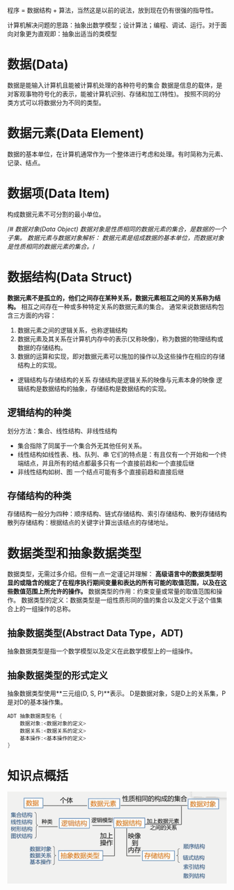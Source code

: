 程序 = 数据结构 + 算法，当然这是以前的说法，放到现在仍有很强的指导性。

计算机解决问题的思路：抽象出数学模型；设计算法；编程、调试、运行。对于面向对象更为直观即：抽象出适当的类模型

# 数据(Data)
数据是能输入计算机且能被计算机处理的各种符号的集合
数据是信息的载体，是对客观事物符号化的表示，能被计算机识别、存储和加工(特性)。
按照不同的分类方式可以将数据分为不同的类型。

# 数据元素(Data Element)
数据的基本单位，在计算机通常作为一个整体进行考虑和处理。有时简称为元素、记录、结点。

# 数据项(Data Item)
构成数据元素不可分割的最小单位。

/*# 数据对象(Data Object)
数据对象是性质相同的数据元素的集合，是数据的一个子集。
数据元素与数据对象解析：
数据元素是组成数据的基本单位，而数据对象是性质相同的数据元素的集合。*/

# 数据结构(Data Struct)
**数据元素不是孤立的，他们之间存在某种关系，数据元素相互之间的关系称为结构。**
相互之间存在一种或多种特定关系的数据元素的集合。
通常来说数据结构包含三方面的内容：
1. 数据元素之间的逻辑关系，也称逻辑结构
2. 数据元素及其关系在计算机内存中的表示(又称映像)，称为数据的物理结构或数据的存储结构。
3. 数据的运算和实现，即对数据元素可以施加的操作以及这些操作在相应的存储结构上的实现。
- 逻辑结构与存储结构的关系
存储结构是逻辑关系的映像与元素本身的映像
逻辑结构是数据结构的抽象，存储结构是数据结构的实现。

## 逻辑结构的种类
划分方法：集合、线性结构、非线性结构
- 集合指除了同属于一个集合外无其他任何关系。
- 线性结构如线性表、栈、队列、串
它们的特点是：有且仅有一个开始和一个终端结点，并且所有的结点都最多只有一个直接前趋和一个直接后继
- 非线性结构如树、图
一个结点可能有多个直接前趋和直接后继

## 存储结构的种类
存储结构一般分为四种：顺序结构、链式存储结构、索引存储结构、散列存储结构
散列存储结构：根据结点的关键字计算出该结点的存储地址。


# 数据类型和抽象数据类型
数据类型，无需过多介绍。但有一点一定谨记并理解：
**高级语言中的数据类型明显的或隐含的规定了在程序执行期间变量和表达的所有可能的取值范围，以及在这些数值范围上所允许的操作。**
数据类型的作用：约束变量或常量的取值范围和操作。
数据类型的定义：数据类型是一组性质形同的值的集合以及定义于这个值集合上的一组操作的总称。

## 抽象数据类型(Abstract Data Type，ADT)
抽象数据类型是指一个数学模型以及定义在此数学模型上的一组操作。

## 抽象数据类型的形式定义
抽象数据类型使用**三元组(D, S, P)**表示。
D是数据对象，S是D上的关系集，P是对D的基本操作集。
```C
ADT 抽象数据类型名 {
    数据对象:<数据对象的定义>
    数据关系:<数据关系的定义>
    基本操作:<基本操作的定义>
}
```

# 知识点概括
![数据结构绪论概述](./image/DS001.png)